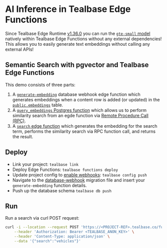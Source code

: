 # AI Inference in Tealbase Edge Functions

Since Tealbase Edge Runtime [v1.36.0](https://github.com/tealbase/edge-runtime/releases/tag/v1.36.0) you can run the [`gte-small` model](https://huggingface.co/Tealbase/gte-small) natively within Tealbase Edge Functions without any external dependencies! This allows you to easily generate text embeddings without calling any external APIs!

## Semantic Search with pgvector and Tealbase Edge Functions

This demo consists of three parts:

1. A [`generate-embedding`](./tealbase/functions/generate-embedding/index.ts) database webhook edge function which generates embeddings when a content row is added (or updated) in the [`public.embeddings`](./tealbase/migrations/20240408072601_embeddings.sql) table.
2. A [`query_embeddings` Postgres function](./tealbase/migrations/20240410031515_vector-search.sql) which allows us to perform similarity search from an egde function via [Remote Procedure Call (RPC)](https://tealbase.com/docs/guides/database/functions?language=js).
3. A [`search` edge function](./tealbase/functions/search/index.ts) which generates the embedding for the search term, performs the similarity search via RPC function call, and returns the result.

## Deploy

- Link your project: `tealbase link`
- Deploy Edge Functions: `tealbase functions deploy`
- Update project config to [enable webhooks](https://tealbase.com/docs/guides/local-development/cli/config#experimental.webhooks.enabled): `tealbase config push`
- Navigate to the [database-webhook](./tealbase/migrations/20240410041607_database-webhook.sql) migration file and insert your `generate-embedding` function details.
- Push up the database schema `tealbase db push`

## Run

Run a search via curl POST request:

```bash
curl -i --location --request POST 'https://<PROJECT-REF>.tealbase.co/functions/v1/search' \
    --header 'Authorization: Bearer <TEALBASE_ANON_KEY>' \
    --header 'Content-Type: application/json' \
    --data '{"search":"vehicles"}'
```
